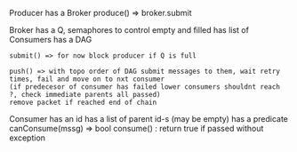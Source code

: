 Producer
    has a Broker
    produce() => broker.submit

Broker 
    has a Q, semaphores to control empty and filled
    has list of Consumers
    has a DAG

    submit() => for now block producer if Q is full

    push() => with topo order of DAG submit messages to them, wait retry times, fail and move on to nxt consumer 
    (if predecesor of consumer has failed lower consumers shouldnt reach ?, check immediate parents all passed)
    remove packet if reached end of chain

Consumer
    has an id
    has a list of parent id-s (may be empty)
    has a predicate canConsume(mssg) => bool
    consume() : return true if passed without exception


